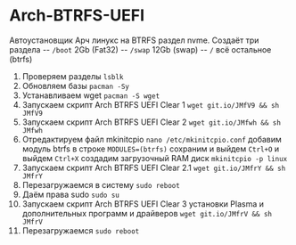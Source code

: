 # Arch-BTRFS-UEFI

Автоустановщик Арч линукс на BTRFS раздел nvme.
Создаёт три раздела
-- `/boot` 2Gb (Fat32)
-- `/swap` 12Gb (swap)
-- `/` всё остальное (btrfs)

1. Проверяем разделы `lsblk`
2. Обновляем базы `pacman -Sy`
3. Устанавливаем wget `pacman -S wget`
4. Запускаем скрипт Arch BTRFS UEFI Clear 1
   `wget git.io/JMfV9 && sh JMfV9`
5. Запускаем скрипт Arch BTRFS UEFI Clear 2
   `wget git.io/JMfwh && sh JMfwh`
6. Отредактируем файл mkinitcpio
   `nano /etc/mkinitcpio.conf`
   добавим модуль btrfs в строке `MODULES=(btrfs)`
   сохраним и выйдем `Ctrl+O` и выйдем `Ctrl+X`
   cоздадим загрузочный RAM диск
   `mkinitcpio -p linux`
7. Запускаем скрипт Arch BTRFS UEFI Clear 2.1
   `wget git.io/JMfrY && sh JMfrY`
8. Перезагружаемся в систему
   `sudo reboot`
9. Даём права sudo
   `sudo su`
10. Запускаем скрипт Arch BTRFS UEFI Clear 3 установки Plasma и дополнительных программ и драйверов
   `wget git.io/JMfrV && sh JMfrV`
11. Перезагружаемся
   `sudo reboot`
